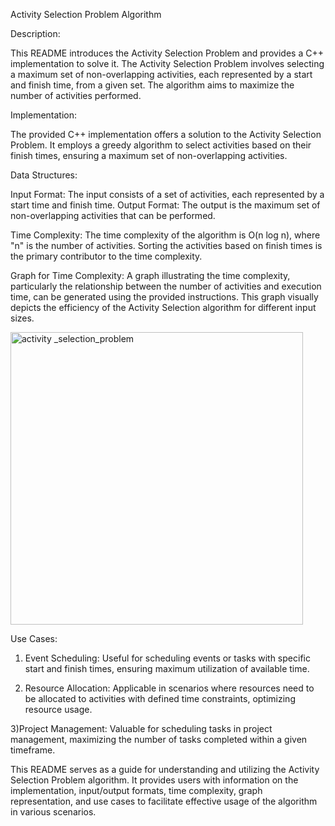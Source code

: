 Activity Selection Problem Algorithm

Description:

This README introduces the Activity Selection Problem and provides a C++ implementation to solve it. The Activity Selection Problem involves selecting a maximum set of non-overlapping activities, each represented by a start and finish time, from a given set. The algorithm aims to maximize the number of activities performed.

Implementation:

The provided C++ implementation offers a solution to the Activity Selection Problem. It employs a greedy algorithm to select activities based on their finish times, ensuring a maximum set of non-overlapping activities.

Data Structures:

Input Format:   The input consists of a set of activities, each represented by a start time and finish time.
Output Format:  The output is the maximum set of non-overlapping activities that can be performed.


Time Complexity:
The time complexity of the algorithm is O(n log n), where "n" is the number of activities. Sorting the activities based on finish times is the primary contributor to the time complexity.


Graph for Time Complexity:
A graph illustrating the time complexity, particularly the relationship between the number of activities and execution time, can be generated using the provided instructions. This graph visually depicts the efficiency of the Activity Selection algorithm for different input sizes.

<img width="468" alt="activity _selection_problem" src="https://github.com/NAGPALADITI14/Algorithms_and_their_complexities/assets/138228231/a0b2ba40-f2ce-4f54-9a5d-c10ad6eee15f">

Use Cases:

1) Event Scheduling:  Useful for scheduling events or tasks with specific start and finish times, ensuring maximum utilization of available time.

2) Resource Allocation:  Applicable in scenarios where resources need to be allocated to activities with defined time constraints, optimizing resource usage.

3)Project Management:  Valuable for scheduling tasks in project management, maximizing the number of tasks completed within a given timeframe.

This README serves as a guide for understanding and utilizing the Activity Selection Problem algorithm. It provides users with information on the implementation, input/output formats, time complexity, graph representation, and use cases to facilitate effective usage of the algorithm in various scenarios.
